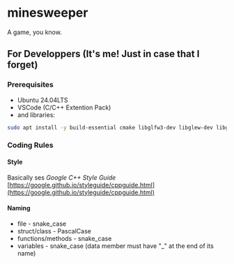 # minesweeper

A game, you know.

## For Developpers (It's me! Just in case that I forget)

### Prerequisites
- Ubuntu 24.04LTS
- VSCode (C/C++ Extention Pack)
- and libraries:
```bash
sudo apt install -y build-essential cmake libglfw3-dev libglew-dev libgtest-dev
```
### Coding Rules
#### Style
Basically ses *Google C++ Style Guide*
[https://google.github.io/styleguide/cppguide.html](https://google.github.io/styleguide/cppguide.html) 

#### Naming
- file - snake_case
- struct/class - PascalCase
- functions/methods - snake_case
- variables - snake_case (data member must have "_" at the end of its name)